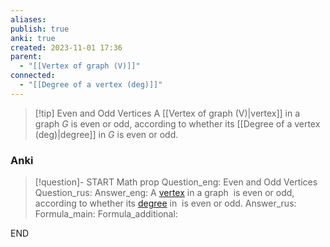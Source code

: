 ```yaml
---
aliases: 
publish: true
anki: true
created: 2023-11-01 17:36
parent:
  - "[[Vertex of graph (V)]]"
connected:
  - "[[Degree of a vertex (deg)]]"
---
```

> [!tip] Even and Odd Vertices
> A [[Vertex of graph (V)|vertex]] in a graph ${} G {}$ is even or odd, according to whether its [[Degree of a vertex (deg)|degree]]  in ${} G$ is even or odd.

### Anki
> [!question]-
START
Math prop
Question_eng: Even and Odd Vertices
Question_rus: 
Answer_eng: A [vertex](app://obsidian.md/Vertex%20of%20graph%20(V)) in a graph  is even or odd, according to whether its [degree](app://obsidian.md/Degree%20of%20a%20vertex%20(deg)) in  is even or odd.
Answer_rus: 
Formula_main: 
Formula_additional:
<!--ID: 1699131978504-->
END












